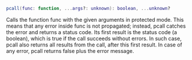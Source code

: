 ```Lua
pcall(func: function, ...args?: unknown): boolean, ...unknown?
```
Calls the function func with the given arguments in protected mode. This means that any error inside func is not propagated; instead, pcall catches the error and returns a status code. Its first result is the status code (a boolean), which is true if the call succeeds without errors. In such case, pcall also returns all results from the call, after this first result. In case of any error, pcall returns false plus the error message.
